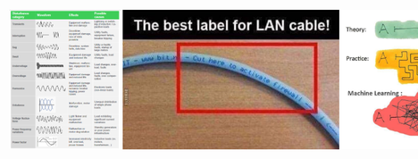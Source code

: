 <span style="white-space:nowrap"><img src="0.png" height=250>
<img src="2019-05-04 21.20.18.png" height=250>
<img src="41580169_1969831213097399_2630066688774635520_n.jpg" height=250>
<img src="48412683_2411029518910412_950857230498922496_n.jpg" height=250>
<img src="FB_IMG_1535904800618.jpg" height=250>
<img src="lavanderia.jpg" height=250>
<img src="machine learning.jpg" height=250>
<img src="random.jpeg" height=250>
<img src="Screenshot_20181027-131012.png" height=250>
<img src="Screenshot_20190131-123215.png" height=250>
<img src="Screenshot_20190504-212018.png" height=250>
<img src="Screenshot_20190516-134810.png" height=250>
<img src="stats test.jpg" height=250>
</span>